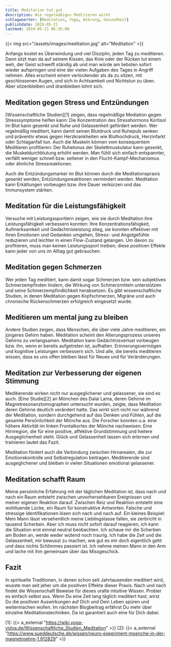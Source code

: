 ```yaml
---
title: Meditation tut gut
description: Wie regelmäßiges Meditieren wirkt
schlagwoerter: [Meditation, Yoga, Wikrung, Gesundheit]
publishdate: 2019-05-21
lastmod: 2019-05-21 06:35:00
---
```


{{< img src="/assets/images/meditation.jpg" alt="Meditation" >}}

Anfangs kostet es Überwindung und viel Disziplin, jeden Tag zu meditieren. Dann sitzt man da auf seinem Kissen, das Knie oder der Rücken tut einem weh, der Geist schweift ständig ab und man würde am liebsten sofort wieder aufspringen und eine der vielen Aufgaben des Tages in Angriff nehmen. Alles erscheint einem verlockender als da zu sitzen, mit geschlossenen Augen, und sich in Achtsamkeit und Nichtstun zu üben. Aber sitzenbleiben und dranbleiben lohnt sich.


## Meditation gegen Stress und Entzündungen

 [Wissenschaftliche Studien][1] zeigen, dass regelmäßige Mediation gegen Stresssymptome helfen kann: Die Konzentration des Stresshormons Kortisol im Blut kann gesenkt und Ruhe und Gelassenheit gefördert werden. Wer regelmäßig meditiert, kann damit seinen Blutdruck und Ruhepuls senken und präventiv etwas gegen Herzkrankheiten wie Bluthochdruck, Herzinfarkt oder Schlaganfall tun. Auch die Muskeln können vom konsequentem Meditieren profitieren: Der Ruhetonus der Skelettmuskulatur kann gesenkt, die Muskeldurchblutung erhöht werden. Man fühlt sich einfach entspannter, verfällt weniger schnell bzw. seltener in den Flucht-Kampf-Mechanismus oder ähnliche Stressreaktionen.  
 
 Auch die Entzündungsmarker im Blut können durch die Meditationspraxis gesenkt werden, Entzündungsreaktionen vermindert werden. Meditation kann Erkältungen vorbeugen bzw. ihre Dauer verkürzen und das Immunsystem stärken.


## Meditation für die Leistungsfähigkeit

Versuche mit Leistungssportlern zeigen, wie sie durch Meditation ihre Leistungsfähigkeit verbessern konnten: Ihre Konzentrationsfähigkeit, Aufmerksamkeit und Gedächtnisleistung stieg, sie konnten effektiver mit ihren Emotionen und Gedanken umgehen, Stress- und Angstgefühle reduzieren und leichter in einen Flow-Zustand gelangen. Um davon zu profitieren, muss man keinen Leistungssport treiben; diese positiven Effekte kann jeder von uns im Alltag gut gebrauchen. 


## Meditation gegen Schmerzen

Wer jeden Tag meditiert, kann damit sogar Schmerzen bzw. sein subjektives Schmerzempfinden lindern, die Wirkung von Schmerzmitteln unterstützen und seine Schmerzempfindlichkeit herabsetzen. Es gibt wissenschaftliche Studien, in denen Meditation gegen Kopfschmerzen, Migräne und auch chronische Rückenschmerzen erfolgreich eingesetzt wurde.


## Meditieren um mental jung zu bleiben

Andere Studien zeigen, dass Menschen, die über viele Jahre meditieren, ein jüngeres Gehirn haben. Meditation scheint den Alterungsprozess unseres Gehirns zu verlangsamen. Meditation kann Gedächtnisverlust vorbeugen bzw. ihn, wenn er bereits aufgetreten ist, aufhalten. Erinnerungsvermögen und kognitive Leistungen verbessern sich. Und alle, die bereits meditieren wissen, dass es uns offen bleiben lässt für Neues und für Veränderungen.


## Meditation zur Verbesserung der eigenen Stimmung

Meditierende wirken nicht nur ausgeglichener und gelassener, sie sind es auch. [Eine Studie][2] an Mönchen des Dalai Lama, deren Gehirne im Magnetresonanztomographen untersucht wurden, zeigte, dass Meditation deren Gehirne deutlich verändert hatte. Das wirkt sich nicht nur während der Meditation, sondern durchgehend auf das Denken und Fühlen, auf die gesamte Persönlichkeit der Mönche aus. Die Forscher konnten u.a. eine höhere Aktivität im linken Frontalkortex der Mönche nachweisen: Eine Hirnregion, die für eine positive, affektive Grundstimmung und heitere Ausgeglichenheit steht. Glück und Gelassenheit lassen sich erlernen und trainieren lautet das Fazit.     

Meditation fördert auch die Verbindung zwischen Hirnarealen, die zur Emotionskontrolle und Selbstregulation beitragen. Meditierende sind ausgeglichener und bleiben in vielen Situationen emotional gelassener.


## Meditation schafft Raum

Meine persönliche Erfahrung mit der täglichen Meditation ist, dass nach und nach ein Raum entsteht zwischen unvorhersehbaren Ereignissen und meiner eigenen Reaktion darauf. Zwischen Reiz und Reaktion entsteht eine wohltuende Lücke, ein Raum für konstruktive Antworten. Falsche und stressige Identifikationen lösen sich nach und nach auf. Ein kleines Beispiel: Mein Mann lässt versehentlich meine Lieblingstasse fallen, sie zerbricht in tausend Scherben. Aber ich muss nicht sofort darauf reagieren, ich kann die Situation erst einmal neutral beobachten. Ich schaue mir die Scherben am Boden an, werde weder wütend noch traurig. Ich habe die Zeit und die Gelassenheit, mir bewusst zu machen, wie gut es mir doch eigentlich geht und dass nichts Schlimmes passiert ist. Ich nehme meinen Mann in den Arm und lache mit ihm gemeinsam über das Missgeschick.


## Fazit

In spirituelle Traditionen, in denen schon seit Jahrtausenden meditiert wird, wusste man seit jeher um die positiven Effekte dieser Praxis. Nach und nach findet die Wissenschaft Beweise für dieses uralte intuitive Wissen.  Probier es einfach selbst aus. Wenn Du eine Zeit lang täglich meditiert hast, wirst Du die positiven Auswirkungen auf Dich und Dein Leben spüren und weitermachen wollen. Im nächsten Blogbeitrag erfährst Du mehr über einzelne Meditationstechniken. Da ist garantiert auch eine für Dich dabei.

[1]: {{< a_external "https://wiki.yoga-vidya.de/Wissenschaftliche_Studien_Meditation" >}}
[2]: {{< a_external "https://www.sueddeutsche.de/wissen/neuro-experiment-moenche-in-der-magnetroehre-1.912829" >}}


